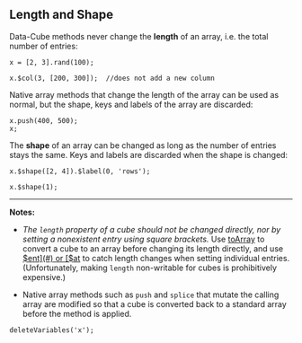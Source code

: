 ## Length and Shape

Data-Cube methods never change the __length__ of an array, i.e. the total number of entries:

```
x = [2, 3].rand(100);
```
```
x.$col(3, [200, 300]);  //does not add a new column
```

Native array methods that change the length of the array can be used as normal, but the shape, keys and labels of the array are discarded:

```
x.push(400, 500);
x;
```

The __shape__ of an array can be changed as long as the number of entries stays the same. Keys and labels are discarded when the shape is changed:

```
x.$shape([2, 4]).$label(0, 'rows');
```
```
x.$shape(1);
```

---

__Notes:__ 

* _The `length` property of a cube should not be changed directly, nor by setting a nonexistent entry using square brackets._ Use [toArray](#) to convert a cube to an array before changing its length directly, and use [$ent](#) or [$at](#) to catch length changes when setting individual entries. (Unfortunately, making `length` non-writable for cubes is prohibitively expensive.)

* Native array methods such as `push` and `splice` that mutate the calling array are modified so that a cube is converted back to a standard array before the method is applied. 

```{.no-input .no-output}
deleteVariables('x');
```
